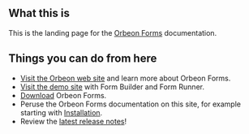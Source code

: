 ## What this is

This is the landing page for the [Orbeon Forms](https://www.orbeon.com/) documentation.

## Things you can do from here

- [Visit the Orbeon web site](https://www.orbeon.com/) and learn more about Orbeon Forms.
- [Visit the demo site](https://demo.orbeon.com/demo/) with Form Builder and Form Runner.
- [Download](https://www.orbeon.com/download) Orbeon Forms.
- Peruse the Orbeon Forms documentation on this site, for example starting with [Installation](installation/README.md).
- Review the [latest release notes](/release-notes/orbeon-forms-2022.1.md)!